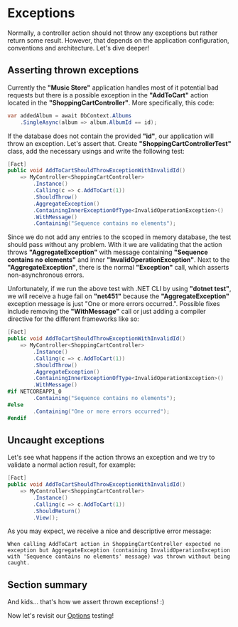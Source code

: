# Exceptions

Normally, a controller action should not throw any exceptions but rather return some result. However, that depends on the application configuration, conventions and architecture. Let's dive deeper!

## Asserting thrown exceptions

Currently the **"Music Store"** application handles most of it potential bad requests but there is a possible exception in the **"AddToCart"** action located in the **"ShoppingCartController"**. More specifically, this code:

```c#
var addedAlbum = await DbContext.Albums
	.SingleAsync(album => album.AlbumId == id);
```

If the database does not contain the provided **"id"**, our application will throw an exception. Let's assert that. Create **"ShoppingCartControllerTest"** class, add the necessary usings and write the following test:

```c#
[Fact]
public void AddToCartShouldThrowExceptionWithInvalidId()
    => MyController<ShoppingCartController>
        .Instance()
        .Calling(c => c.AddToCart(1))
        .ShouldThrow()
        .AggregateException()
        .ContainingInnerExceptionOfType<InvalidOperationException>()
        .WithMessage()
        .Containing("Sequence contains no elements");
```

Since we do not add any entries to the scoped in memory database, the test should pass without any problem. With it we are validating that the action throws **"AggregateException"** with message containing **"Sequence contains no elements"** and inner **"InvalidOperationException"**. Next to the **"AggregateException"**, there is the normal **"Exception"** call, which asserts non-asynchronous errors.

Unfortunately, if we run the above test with .NET CLI by using **"dotnet test"**, we will receive a huge fail on **"net451"** because the **"AggregateException"** exception message is just "One or more errors occurred.". Possible fixes include removing the **"WithMessage"** call or just adding a compiler directive for the different frameworks like so:

```c#
[Fact]
public void AddToCartShouldThrowExceptionWithInvalidId()
    => MyController<ShoppingCartController>
        .Instance()
        .Calling(c => c.AddToCart(1))
        .ShouldThrow()
        .AggregateException()
        .ContainingInnerExceptionOfType<InvalidOperationException>()
        .WithMessage()
#if NETCOREAPP1_0
        .Containing("Sequence contains no elements");
#else
        .Containing("One or more errors occurred");
#endif
```

## Uncaught exceptions

Let's see what happens if the action throws an exception and we try to validate a normal action result, for example:

```c#
[Fact]
public void AddToCartShouldThrowExceptionWithInvalidId()
    => MyController<ShoppingCartController>
        .Instance()
        .Calling(c => c.AddToCart(1))
        .ShouldReturn()
        .View();
```

As you may expect, we receive a nice and descriptive error message:

```
When calling AddToCart action in ShoppingCartController expected no exception but AggregateException (containing InvalidOperationException with 'Sequence contains no elements' message) was thrown without being caught.
```

## Section summary

And kids... that's how we assert thrown exceptions! :)

Now let's revisit our [Options](/tutorial/options.html) testing!